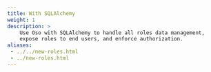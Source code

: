 ```yaml
---
title: With SQLAlchemy
weight: 1
description: >
    Use Oso with SQLAlchemy to handle all roles data management,
    expose roles to end users, and enforce authorization.
aliases:
 - ../../new-roles.html
 - ../new-roles.html
---
```



